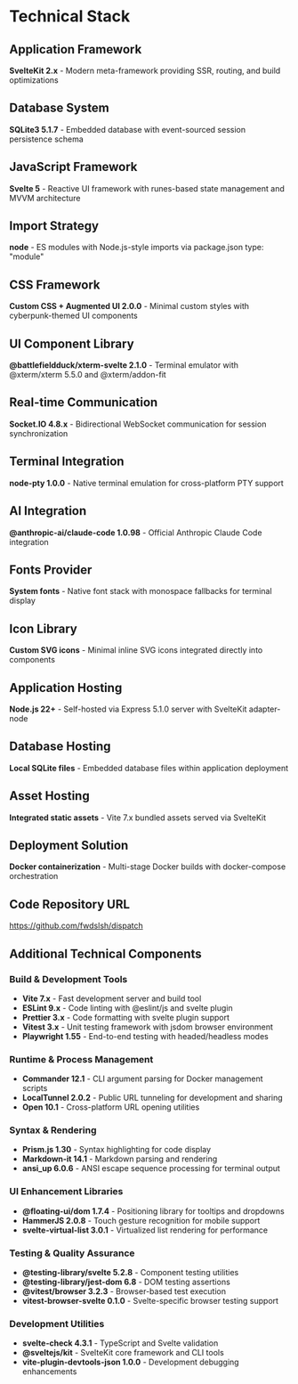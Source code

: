 # Technical Stack

## Application Framework

**SvelteKit 2.x** - Modern meta-framework providing SSR, routing, and build optimizations

## Database System

**SQLite3 5.1.7** - Embedded database with event-sourced session persistence schema

## JavaScript Framework

**Svelte 5** - Reactive UI framework with runes-based state management and MVVM architecture

## Import Strategy

**node** - ES modules with Node.js-style imports via package.json type: "module"

## CSS Framework

**Custom CSS + Augmented UI 2.0.0** - Minimal custom styles with cyberpunk-themed UI components

## UI Component Library

**@battlefieldduck/xterm-svelte 2.1.0** - Terminal emulator with @xterm/xterm 5.5.0 and @xterm/addon-fit

## Real-time Communication

**Socket.IO 4.8.x** - Bidirectional WebSocket communication for session synchronization

## Terminal Integration

**node-pty 1.0.0** - Native terminal emulation for cross-platform PTY support

## AI Integration

**@anthropic-ai/claude-code 1.0.98** - Official Anthropic Claude Code integration

## Fonts Provider

**System fonts** - Native font stack with monospace fallbacks for terminal display

## Icon Library

**Custom SVG icons** - Minimal inline SVG icons integrated directly into components

## Application Hosting

**Node.js 22+** - Self-hosted via Express 5.1.0 server with SvelteKit adapter-node

## Database Hosting

**Local SQLite files** - Embedded database files within application deployment

## Asset Hosting

**Integrated static assets** - Vite 7.x bundled assets served via SvelteKit

## Deployment Solution

**Docker containerization** - Multi-stage Docker builds with docker-compose orchestration

## Code Repository URL

https://github.com/fwdslsh/dispatch

## Additional Technical Components

### Build & Development Tools

- **Vite 7.x** - Fast development server and build tool
- **ESLint 9.x** - Code linting with @eslint/js and svelte plugin
- **Prettier 3.x** - Code formatting with svelte plugin support
- **Vitest 3.x** - Unit testing framework with jsdom browser environment
- **Playwright 1.55** - End-to-end testing with headed/headless modes

### Runtime & Process Management

- **Commander 12.1** - CLI argument parsing for Docker management scripts
- **LocalTunnel 2.0.2** - Public URL tunneling for development and sharing
- **Open 10.1** - Cross-platform URL opening utilities

### Syntax & Rendering

- **Prism.js 1.30** - Syntax highlighting for code display
- **Markdown-it 14.1** - Markdown parsing and rendering
- **ansi_up 6.0.6** - ANSI escape sequence processing for terminal output

### UI Enhancement Libraries

- **@floating-ui/dom 1.7.4** - Positioning library for tooltips and dropdowns
- **HammerJS 2.0.8** - Touch gesture recognition for mobile support
- **svelte-virtual-list 3.0.1** - Virtualized list rendering for performance

### Testing & Quality Assurance

- **@testing-library/svelte 5.2.8** - Component testing utilities
- **@testing-library/jest-dom 6.8** - DOM testing assertions
- **@vitest/browser 3.2.3** - Browser-based test execution
- **vitest-browser-svelte 0.1.0** - Svelte-specific browser testing support

### Development Utilities

- **svelte-check 4.3.1** - TypeScript and Svelte validation
- **@sveltejs/kit** - SvelteKit core framework and CLI tools
- **vite-plugin-devtools-json 1.0.0** - Development debugging enhancements
